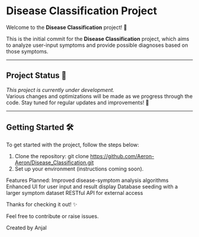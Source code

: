 # Disease Classification Project

Welcome to the **Disease Classification** project! 👋

This is the initial commit for the **Disease Classification** project, which aims to analyze user-input symptoms and provide possible diagnoses based on those symptoms.

---

## Project Status 🚧
*This project is currently under development.*  
Various changes and optimizations will be made as we progress through the code. Stay tuned for regular updates and improvements! 🚀

---

## Getting Started 🛠️
To get started with the project, follow the steps below:

1. Clone the repository:
   git clone https://github.com/Aeron-Aeron/Disease_Classification.git
2. Set up your environment (instructions coming soon).

Features Planned:
 Improved disease-symptom analysis algorithms
 Enhanced UI for user input and result display
 Database seeding with a larger symptom dataset
 RESTful API for external access


Thanks for checking it out! ✨


Feel free to contribute or raise issues.

Created by Anjal